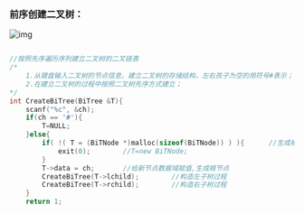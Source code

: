 ### 前序创建二叉树：

![img](https://img-blog.csdnimg.cn/eaf66758a53e44529238d9ced63fd779.png?x-oss-process=image/watermark,type_ZHJvaWRzYW5zZmFsbGJhY2s,shadow_50,text_Q1NETiBAUGluayZTYWt1cmE=,size_20,color_FFFFFF,t_70,g_se,x_16)

```c

//按照先序遍历序列建立二叉树的二叉链表
/*
    1.从键盘输入二叉树的节点信息，建立二叉树的存储结构，左右孩子为空的用符号#表示；
    2.在建立二叉树的过程中按照二叉树先序方式建立；
*/
int CreateBiTree(BiTree &T){
    scanf("%c", &ch);
    if(ch == '#'){
        T=NULL;
    }else{
        if( !( T = (BiTNode *)malloc(sizeof(BiTNode)) ) ){      //生成根节点
            exit(0);        //T=new BiTNode;
        }
        T->data = ch;       //给新节点数据域赋值,生成根节点
        CreateBiTree(T->lchild);        //构造左子树过程
        CreateBiTree(T->rchild);        //构造右子树过程
    }
    return 1;
```

